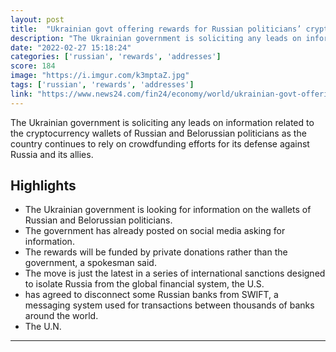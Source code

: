 ```yaml
---
layout: post
title:  "Ukrainian govt offering rewards for Russian politicians’ crypto info"
description: "The Ukrainian government is soliciting any leads on information related to the cryptocurrency wallets of Russian and Belorussian politicians as the country continues to rely on crowdfunding efforts for its defense against Russia and its allies."
date: "2022-02-27 15:18:24"
categories: ['russian', 'rewards', 'addresses']
score: 184
image: "https://i.imgur.com/k3mptaZ.jpg"
tags: ['russian', 'rewards', 'addresses']
link: "https://www.news24.com/fin24/economy/world/ukrainian-govt-offering-rewards-for-russian-politicians-crypto-info-20220227"
---
```


The Ukrainian government is soliciting any leads on information related to the cryptocurrency wallets of Russian and Belorussian politicians as the country continues to rely on crowdfunding efforts for its defense against Russia and its allies.

## Highlights

- The Ukrainian government is looking for information on the wallets of Russian and Belorussian politicians.
- The government has already posted on social media asking for information.
- The rewards will be funded by private donations rather than the government, a spokesman said.
- The move is just the latest in a series of international sanctions designed to isolate Russia from the global financial system, the U.S.
- has agreed to disconnect some Russian banks from SWIFT, a messaging system used for transactions between thousands of banks around the world.
- The U.N.

---
